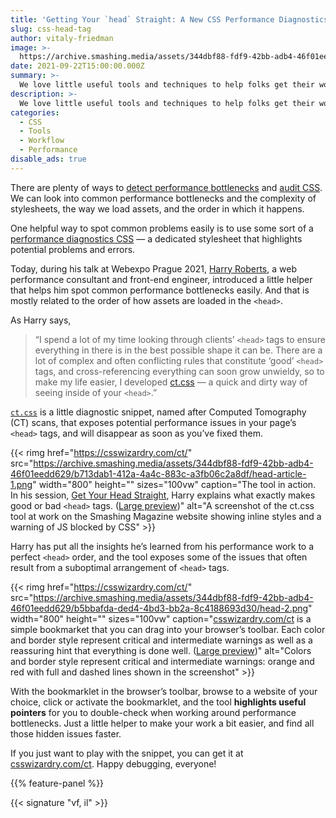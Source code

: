 ```yaml
---
title: 'Getting Your `head` Straight: A New CSS Performance Diagnostics Snippet'
slug: css-head-tag
author: vitaly-friedman
image: >-
  https://archive.smashing.media/assets/344dbf88-fdf9-42bb-adb4-46f01eedd629/b5bbafda-ded4-4bd3-bb2a-8c4188693d30/head-2.png
date: 2021-09-22T15:00:00.000Z
summary: >-
  We love little useful tools and techniques to help folks get their work done better and faster. Today, we’d love to shine the spotlights on a little helper that helps spot common performance bottlenecks easily: [ct.css](https://csswizardry.com/ct/).
description: >-
  We love little useful tools and techniques to help folks get their work done better and faster. Today, we’d love to shine the spotlights on a little helper that helps spot common performance bottlenecks easily: [ct.css](https://csswizardry.com/ct/).
categories:
  - CSS
  - Tools
  - Workflow
  - Performance
disable_ads: true
---
```


There are plenty of ways to [detect performance bottlenecks](https://www.smashingmagazine.com/2021/01/smashingmag-performance-case-study/) and [audit CSS](https://www.smashingmagazine.com/2021/03/css-auditing-tools/). We can look into common performance bottlenecks and the complexity of stylesheets, the way we load assets, and the order in which it happens. 

One helpful way to spot common problems easily is to use some sort of a [performance diagnostics CSS](https://gist.github.com/tkadlec/683b26344cde774170b94c0fcf0088b4) &mdash; a dedicated stylesheet that highlights potential problems and errors.

Today, during his talk at Webexpo Prague 2021, [Harry Roberts](https://csswizardry.com/), a web performance consultant and front-end engineer, introduced a little helper that helps him spot common performance bottlenecks easily. And that is mostly related to the order of how assets are loaded in the `<head>`.

As Harry says,

<blockquote>“I spend a lot of my time looking through clients’ <code>&lt;head&gt;</code> tags to ensure everything in there is in the best possible shape it can be. There are a lot of complex and often conflicting rules that constitute ‘good’ <code>&lt;head&gt;</code> tags, and cross-referencing everything can soon grow unwieldy, so to make my life easier, I developed <a href="https://csswizardry.com/ct/">ct.css</a> &mdash; a quick and dirty way of seeing inside of your <code>&lt;head&gt;</code>.”</blockquote>

[`ct.css`](https://csswizardry.com/ct/) is a little diagnostic snippet, named after Computed Tomography (CT) scans, that exposes potential performance issues in your page’s `<head>` tags, and will disappear as soon as you’ve fixed them.

{{< rimg href="https://csswizardry.com/ct/" src="https://archive.smashing.media/assets/344dbf88-fdf9-42bb-adb4-46f01eedd629/b713dab1-412a-4a4c-883c-a3fb06c2a8df/head-article-1.png" width="800" height="" sizes="100vw" caption="The tool in action. In his session, <a href='https://speakerdeck.com/csswizardry/get-your-head-straight'>Get Your Head Straight</a>, Harry explains what exactly makes good or bad <code>&lt;head&gt;</code> tags. (<a href='https://archive.smashing.media/assets/344dbf88-fdf9-42bb-adb4-46f01eedd629/b713dab1-412a-4a4c-883c-a3fb06c2a8df/head-article-1.png'>Large preview</a>)" alt="A screenshot of the ct.css tool at work on the Smashing Magazine website showing inline styles and a warning of JS blocked by CSS" >}}

Harry has put all the insights he’s learned from his performance work to a perfect `<head>` order, and the tool exposes some of the issues that often result from a suboptimal arrangement of `<head>` tags.

{{< rimg href="https://csswizardry.com/ct/" src="https://archive.smashing.media/assets/344dbf88-fdf9-42bb-adb4-46f01eedd629/b5bbafda-ded4-4bd3-bb2a-8c4188693d30/head-2.png" width="800" height="" sizes="100vw" caption="<a href='https://csswizardry.com/ct/'>csswizardry.com/ct</a> is a simple bookmarket that you can drag into your browser’s toolbar. Each color and border style represent critical and intermediate warnings as well as a reassuring hint that everything is done well. (<a href='https://archive.smashing.media/assets/344dbf88-fdf9-42bb-adb4-46f01eedd629/b5bbafda-ded4-4bd3-bb2a-8c4188693d30/head-2.png'>Large preview</a>)" alt="Colors and border style represent critical and intermediate warnings: orange and red with full and dashed lines shown in the screenshot" >}}

With the bookmarklet in the browser’s toolbar, browse to a website of your choice, click or activate the bookmarklet, and the tool **highlights useful pointers** for you to double-check when working around performance bottlenecks. Just a little helper to make your work a bit easier, and find all those hidden issues faster.

If you just want to play with the snippet, you can get it at [csswizardry.com/ct](https://csswizardry.com/ct/). Happy debugging, everyone!

{{% feature-panel %}}

{{< signature "vf, il" >}}
